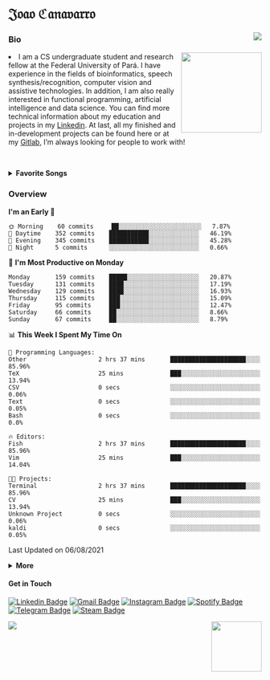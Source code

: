 <h1 align="start">𝔍𝔬𝔞𝔬 ℭ𝔞𝔫𝔞𝔳𝔞𝔯𝔯𝔬</h1>
<img src="https://komarev.com/ghpvc/?username=jvcanavarro" align="right">


### Bio 
<img src="./aot.gif" align="right" height="160">
<li>
I am a CS undergraduate student and research fellow at the Federal University of Pará. I have experience in the fields of bioinformatics, speech synthesis/recognition, computer vision and assistive technologies. In addition, I am also really interested in functional programming, artificial intelligence and data science. You can find more technical information about my education and projects in my <a href="https://www.linkedin.com/in/jvcanavarro/">Linkedin</a>. At last, all my finished and in-development projects can be found here or at my <a href="https://gitlab.com/jvcanavarro">Gitlab</a>, I’m always looking for people to work with!
</li>

<!-- [<img src="https://now-playing-codestackr.vercel.app/api/spotify-playing" alt="Cana's Spotify Playing" width="350" />](https://open.spotify.com/user/jvcanavarro) 
[![spotify-github-profile](https://spotify-github-profile.vercel.app/api/view?uid=jvcanavarro&cover_image=true&theme=novatorem)](https://spotify-github-profile.vercel.app/api/view?uid=jvcanavarro&redirect=true)
-->

<!-- [<img src="https://now-playing-codestackr.vercel.app/api/spotify-playing" alt="Cana's Spotify Playing" height="100" />](https://open.spotify.com/user/jvcanavarro) -->

<!-- <p>&nbsp;</p> -->



<br><details>
  <br><summary><b>Favorite Songs</b></summary>
<!--   <img src="/playlist.png" align="right" width="250" height="70"> -->
<!--   <img src="https://images6.fanpop.com/image/photos/38500000/Yui-Hirasawa-k-on-38512307-500-281.gif" align="right" width="250" height="100"> -->

<!--   <a href = "https://open.spotify.com/user/jvcanavarro">
    <img src="https://now-playing-codestackr.vercel.app/api/spotify-playing" alt="Cana's Spotify Playing" align="right" width="350">
  </a> -->
  <a href = "https://spotify-github-profile.vercel.app/api/view?uid=jvcanavarro&redirect=true">
    <img src="https://spotify-github-profile.vercel.app/api/view?uid=jvcanavarro&cover_image=true&theme=novatorem" alt="Cana's Spotify Playing" align="right" width="350">
  </a>
  
  <ol>
    <li>
      <a href="https://open.spotify.com/track/3a33k1SDAZtL9M5SMKLKST?si=43c603daf58b446c">HOLY WAR</a> by Lovebites.
    </li>
    <li>
      <a href="https://open.spotify.com/track/4aTXBrfZCq46Si5xiJHA6H?si=TmXfL7HSSAiI-V1U5TZYJg">組曲「義経」~悪忌判官</a> by ONMYO-ZA.
    </li>
    <li>
      <a href="https://open.spotify.com/track/6ANDCR3T6h2MeoRmCCwJ6d?si=vhomk0ArSt29Qs1ELNJ2gg">DESTINY</a> by GALNERYUS.
    </li>
    <li>
      <a href="https://open.spotify.com/track/35Yq5aVZCHTMznrqd8yOvO?si=7j-suIfWSneIVTH49pLU1w">Faith & Decision</a> by Versailles
    </li>
    <li>
      <a href="https://open.spotify.com/track/62CbuWCUyrgynQAw7R5UQc?si=nY-rqkr9SCiXpX--JANeNA">Struggle for the Freedom Flag</a> by GALNERYUS.
    </li>
    <li>
      <a href="https://open.spotify.com/track/3tm73rjzn5SnGH5mHqLkSA?si=GuUzQxq-TmK_imehkyweHA">邪神の婚礼、儀は愛と知る</a> by Imperial Circus Dead Decadence.
    </li>
<!--     <li>
      <a href="https://open.spotify.com/track/6qtRt9VdC2S8w5aFin1Vbe?si=SxuCyvDuTmO8EZp_T-Ztbw">Final Light</a> by Angra.
    </li> -->
    <li>
      <a href="https://open.spotify.com/track/2fOHzYoJPPnuyxsdYBOf8H?si=HEEz_cweRHmf7Vt2Wmxc_A">Through Your Optic</a> by UNDEAD CORPORATION.
    </li>
  </ol>

  Touhou, power, enka and gothic metal have become my most heard musical styles in recent times. This is my favorite <a href="https://open.spotify.com/playlist/5XNcqnoOZq594yRws85Hm5?si=1z_lrSqsSFayyCmo9Lc86A">playlist</a>, which I constantly update with new songs that I discover during my coding and gaming sessions, including those from the list above.
</details>

### Overview


<!--START_SECTION:waka-->
**I'm an Early 🐤** 

```text
🌞 Morning    60 commits     ██░░░░░░░░░░░░░░░░░░░░░░░   7.87% 
🌆 Daytime    352 commits    ███████████░░░░░░░░░░░░░░   46.19% 
🌃 Evening    345 commits    ███████████░░░░░░░░░░░░░░   45.28% 
🌙 Night      5 commits      ░░░░░░░░░░░░░░░░░░░░░░░░░   0.66%

```
📅 **I'm Most Productive on Monday** 

```text
Monday       159 commits    █████░░░░░░░░░░░░░░░░░░░░   20.87% 
Tuesday      131 commits    ████░░░░░░░░░░░░░░░░░░░░░   17.19% 
Wednesday    129 commits    ████░░░░░░░░░░░░░░░░░░░░░   16.93% 
Thursday     115 commits    ███░░░░░░░░░░░░░░░░░░░░░░   15.09% 
Friday       95 commits     ███░░░░░░░░░░░░░░░░░░░░░░   12.47% 
Saturday     66 commits     ██░░░░░░░░░░░░░░░░░░░░░░░   8.66% 
Sunday       67 commits     ██░░░░░░░░░░░░░░░░░░░░░░░   8.79%

```


📊 **This Week I Spent My Time On** 

```text
💬 Programming Languages: 
Other                    2 hrs 37 mins       █████████████████████░░░░   85.96% 
TeX                      25 mins             ███░░░░░░░░░░░░░░░░░░░░░░   13.94% 
CSV                      0 secs              ░░░░░░░░░░░░░░░░░░░░░░░░░   0.06% 
Text                     0 secs              ░░░░░░░░░░░░░░░░░░░░░░░░░   0.05% 
Bash                     0 secs              ░░░░░░░░░░░░░░░░░░░░░░░░░   0.0%

🔥 Editors: 
Fish                     2 hrs 37 mins       █████████████████████░░░░   85.96% 
Vim                      25 mins             ███░░░░░░░░░░░░░░░░░░░░░░   14.04%

🐱‍💻 Projects: 
Terminal                 2 hrs 37 mins       █████████████████████░░░░   85.96% 
CV                       25 mins             ███░░░░░░░░░░░░░░░░░░░░░░   13.94% 
Unknown Project          0 secs              ░░░░░░░░░░░░░░░░░░░░░░░░░   0.06% 
kaldi                    0 secs              ░░░░░░░░░░░░░░░░░░░░░░░░░   0.05%

```


 Last Updated on 06/08/2021
<!--END_SECTION:waka-->

<details>
  <summary><b>More</b></summary>
<p align="center">
<img align="center" src="https://github-readme-stats.vercel.app/api?username=jvcanavarro&show_icons=true&line_height=21&theme=default&hide_border=true" alt="Cana's Github Stats" />
<img align="center" src="https://github-readme-stats.vercel.app/api/top-langs/?username=jvcanavarro&theme=default&line_height=27&layout=compact&hide_border=true&hide=PostScript,PHP,HTML,Jupyter%20Notebook,Lua&langs_count=10" />
</p>
</details>

#### Get in Touch
[![Linkedin Badge](https://img.shields.io/badge/-LinkedIn-0e76a8?style=flat&logo=Linkedin&logoColor=white&link=https://www.linkedin.com/in/jvcanavarro/)](https://www.linkedin.com/in/jvcanavarro)
[![Gmail Badge](https://img.shields.io/badge/-Gmail-d14836?style=flat&logo=Gmail&logoColor=white&link=mailto:jvcanavarro@gmail.com)](mailto:jvcanavarro@gmail.com)
[![Instagram Badge](https://img.shields.io/badge/-Instagram-ff69b4?style=flat&logo=Instagram&logoColor=white&link=https://instagram.com/jlim_slam/)](https://instagram.com/jvcanavarro)
[![Spotify Badge](https://img.shields.io/badge/-Spotify-success?style=flat&logo=Spotify&logoColor=white&link=https://open.spotify.com/user/jvcanavarro)](https://open.spotify.com/user/jvcanavarro)
[![Telegram Badge](https://img.shields.io/badge/-Telegram-0088cc?style=flat&logo=Telegram&logoColor=white)](https://t.me/jvcanavarro)
[![Steam Badge](https://img.shields.io/badge/-Steam-lightgrey?style=flat&logo=Steam&logoColor=white&link=https://steamcommunity.com/id/octjinn/)](https://steamcommunity.com/id/octjinn/)


<p>
  <a href="https://count.getloli.com/"><img src="https://count.getloli.com/get/@index?theme=rule34"></a>
  <img src="https://data.whicdn.com/images/188174384/original.gif" align="right" height = "100">
</p>
